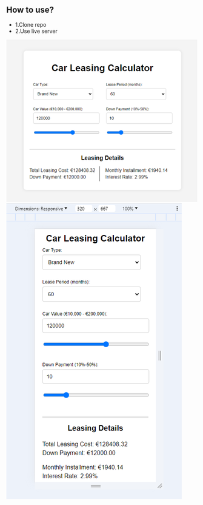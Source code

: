 ## How to use?

- 1.Clone repo
- 2.Use live server

![image](../Task%202/Images/task2Web.png)
![image](../Task%202/Images/task2Mobile.png)
